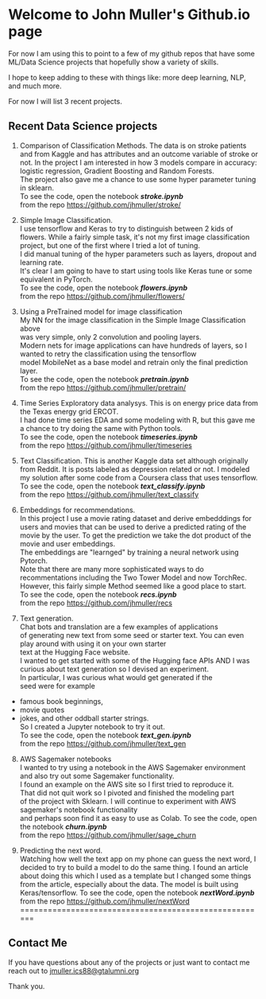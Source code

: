 # Welcome to John Muller's Github.io page

For now I am using this to point to a few  of my github repos that have some ML/Data Science projects
that hopefully show a variety of skills.

I hope to keep adding to these with things like: more deep learning, NLP, and much more.

For now I will list 3 recent projects.

## Recent Data Science projects


1. Comparison of Classification Methods.
The data is on stroke patients and from Kaggle and has attributes
  and an outcome variable of stroke or not.
In the project I am interested in how 3 models compare in accuracy:
     logistic regression, Gradient Boosting and Random Forests.  
The project also gave me a chance to use some hyper parameter tuning in sklearn.  
To see the code, open the notebook ***stroke.ipynb***  
from the repo https://github.com/jhmuller/stroke/

2. Simple Image Classification.   
 I use tensorflow and Keras to try to distinguish
between 2 kids of flowers. While a fairly simple task, it's not my first image classification project,  but one of the first where I tried a lot of tuning.  
 I did manual tuning of the hyper parameters such as layers, dropout and learning rate.   
It's clear I am going to have to start using tools like Keras tune or some equivalent in PyTorch.   
To see the code, open the notebook ***flowers.ipynb***   
 from the repo https://github.com/jhmuller/flowers/

3. Using a PreTrained model for image classification  
My NN for the image classification in the Simple Image Classification above  
was very simple,  only 2 convolution and pooling layers.  
Modern nets for image applications can have hundreds of layers,
so I wanted to retry the classification using the tensorflow  
model MobileNet as a base model and retrain only the final
prediction layer.  
To see the code, open the notebook ***pretrain.ipynb***   
 from the repo https://github.com/jhmuller/pretrain/


4. Time Series Exploratory data analysys.
This is on energy price data from the Texas energy grid ERCOT.  
I had done time series EDA and some modeling with R,
but this gave me a chance to try doing the same with Python tools.  
To see the code, open the notebook ***timeseries.ipynb***  
 from the repo https://github.com/jhmuller/timeseries

5. Text Classification.
This is another Kaggle data set although originally from Reddit.
It is posts labeled as depression related or not.
I modeled my solution after some code from a Coursera class that uses tensorflow.  
To see the code, open the notebook ***text_classify.ipynb***  
  from the repo  https://github.com/jhmuller/text_classify

6. Embeddings for recommendations.  
In this project I use a movie rating dataset and derive embedddings
 for users and movies that can be used to derive a predicted
 rating of the movie by the user.  To get the prediction we take
 the dot product of the movie and user embeddings.  
 The embeddings are "learnged" by training a neural network using Pytorch.  
 Note that there are many more sophisticated ways to do recommentations including
   the Two Tower Model and now TorchRec.  However, this fairly simple Method
   seemed like a good place to start.  
 To see the code, open the notebook ***recs.ipynb***  
  from the repo https://github.com/jhmuller/recs

7. Text generation.  
Chat bots and translation are a few examples of applications  
of generating new text from some seed or starter text.
You can even play around with using it on your own starter  
text at the Hugging Face website.  
I wanted to get started with some of the Hugging face APIs AND I was  
curious about text generation so I devised an experiment.  
In particular, I was curious what would get generated if the   
seed were for example
* famous book beginnings,
* movie quotes
* jokes, and other oddball starter strings.  
So I created a Jupyter notebook to try it out.  
To see the code, open the notebook ***text_gen.ipynb***  
 from the repo https://github.com/jhmuller/text_gen


8. AWS Sagemaker notebooks  
I wanted to try using a notebook in the AWS Sagemaker environment
and also try out some Sagemaker functionality.  
I found an example on the AWS site so I first tried to reproduce it.  
That did not quit work so I pivoted and finished the modeling part  
of the project with Sklearn.
I will continue to experiment with AWS sagemaker's notebook functionality  
and perhaps soon find it as easy to use as Colab.
To see the code, open the notebook ***churn.ipynb***  
 from the repo https://github.com/jhmuller/sage_churn


9. Predicting the next word.  
Watching how well the text app on my phone can guess the next word,
I decided to try to build a model to do the same thing.
I found an article about doing this which I used as a template
but I changed some things from the article, especially about the data.
The model is built using Keras/tensorflow.
To see the code, open the notebook ***nextWord.ipynb***
  from the repo https://github.com/jhmuller/nextWord
======================================================

## Contact Me
If you have questions about any of the projects or just want to contact me  
reach out to jmuller.ics88@gtalumni.org

Thank you.
